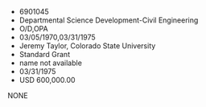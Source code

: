 * 6901045
* Departmental Science Development-Civil Engineering
* O/D,OPA
* 03/05/1970,03/31/1975
* Jeremy Taylor, Colorado State University
* Standard Grant
*   name not available
* 03/31/1975
* USD 600,000.00

NONE
